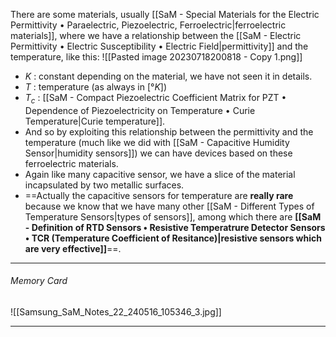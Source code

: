 There are some materials, usually [[SaM - Special Materials for the Electric Permittivity • Paraelectric, Piezoelectric, Ferroelectric|ferroelectric materials]], where we have a relationship between the [[SaM - Electric Permittivity • Electric Susceptibility • Electric Field|permittivity]] and the temperature, like this:
![[Pasted image 20230718200818 - Copy 1.png]]
- $K$ : constant depending on the material, we have not seen it in details.
- $T$ : temperature (as always in $\left[°K\right]$)
- $T_c$  : [[SaM - Compact Piezoelectric Coefficient Matrix for PZT • Dependence of Piezoelectricity on Temperature • Curie Temperature|Curie temperature]].
- And so by exploiting this relationship between the permittivity and the temperature (much like we did with [[SaM - Capacitive Humidity Sensor|humidity sensors]]) we can have devices based on these ferroelectric materials.
- Again like many capacitive sensor, we have a slice of the material incapsulated by two metallic surfaces.
- ==Actually the capacitive sensors for temperature are **really rare** because we know that we have many other [[SaM - Different Types of Temperature Sensors|types of sensors]], among which there are **[[SaM - Definition of RTD Sensors • Resistive Temperatrure Detector Sensors • TCR (Temperature Coefficient of Resitance)|resistive sensors which are very effective]]**==.

---
###### Memory Card
![[Samsung_SaM_Notes_22_240516_105346_3.jpg]]

---